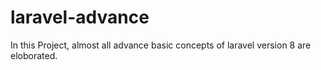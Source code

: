 # laravel-advance
In this Project, almost all advance basic concepts of laravel version 8 are eloborated. 
